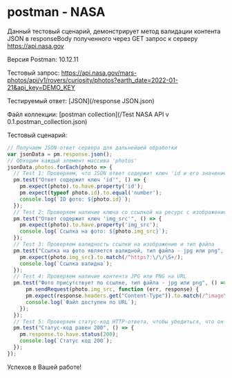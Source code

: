 # postman - NASA

Данный тестовый сценарий, демонстрирует метод валидации контента JSON в responseBody полученного через GET запрос к серверу https://api.nasa.gov

Версия Postman: 10.12.11

Тестовый запрос: https://api.nasa.gov/mars-photos/api/v1/rovers/curiosity/photos?earth_date=2022-01-21&api_key=DEMO_KEY

Тестируемый ответ: [JSON](/response JSON.json)


Файл коллекции: [postman collection](/Test NASA API v 0.1.postman_collection.json)

Тестовый сценарий:

``` JavaScript
// Получаем JSON-ответ сервера для дальнейшей обработки
var jsonData = pm.response.json();
// Обходим каждый элемент массива 'photos'
jsonData.photos.forEach(photo => {
  // Test 1: Проверяем, что JSON ответ содержит ключ 'id и его значение является числом
  pm.test("Ответ содержит ключ 'id'", () => {
    pm.expect(photo).to.have.property('id');
    pm.expect(typeof photo.id).to.equal('number');
    console.log(`ID фото: ${photo.id}`);
  });
  // Test 2: Проверяем наличие ключа со ссылкой на ресурс с изображением
  pm.test("Ответ содержит ключ 'img_src'", () => {
    pm.expect(photo).to.have.property('img_src');
    console.log(`Ссылка на фото: ${photo.img_src}`);
  });
  // Test 3: Проверяем валидность ссылки на изображение и тип файла
  pm.test("Ссылка на фото является валидной, тип файла - jpg или png", () => {
    pm.expect(photo.img_src).to.match(/^https?:\/\/\S+/);
    console.log(`Ссылка валидна`);
  });
  // Test 4: Проверяем наличие контента JPG или PNG на URL
  pm.test("Фото присутствует по ссылке, тип файла - jpg или png", () => {
      pm.sendRequest(photo.img_src, function (err, response) {
      pm.expect(response.headers.get("Content-Type")).to.match(/^image\/(jpeg|png)$/);
      console.log(`Файл доступен по URL`);
    });
  });
  // Test 5: Проверяем статус-код HTTP-ответа, чтобы убедиться, что он равен 200
  pm.test("Статус-код равен 200", () => {
    pm.response.to.have.status(200);
    console.log(`Статус код 200`);
  });
});
```
Успехов в Вашей работе!
